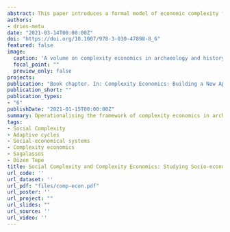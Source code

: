 ```yaml
---
abstract: This paper introduces a formal model of economic complexity formation based on causal factors and mechanisms of system development. I use the framework of complex adaptive systems to explore the development of socio-economic complexity in past societies. The model will be applied to a case study of two communities\textemdash Sagalassos and D\"uzen Tepe\textemdash in southwest Turkey during the late Achaemenid and early Hellenistic periods. It is shown how observations of material culture related to resource procurement, production processes, production output, and structures of exchange can be used as proxies to approximate the intensity of causal factors contributing to the development of socio-economic complexity at a local scale.
authors:
- dries-metu
date: "2021-03-14T00:00:00Z"
doi: "https://doi.org/10.1007/978-3-030-47898-8_6"
featured: false
image:
  caption: 'A volume on complexity economics in archaeology and history'
  focal_point: ""
  preview_only: false
projects:
publication: "Book chapter. In: Complexity Economics: Building a New Approach to Ancient Economic History"
publication_short: ""
publication_types:
- "6"
publishDate: "2021-01-15T00:00:00Z"
summary: Operationalising the framework of complexity economics in archaeology through proxies of material culture production.
tags:
- Social Complexity
- Adaptive cycles
- Social-economical systems
- Complexity economics
- Sagalassos
- Düzen Tepe
title: Social Complexity and Complexity Economics: Studying Socio-economic Systems at Düzen Tepe and Sagalassos (SW Turkey).
url_code: ''
url_dataset: ''
url_pdf: "files/comp-econ.pdf"
url_poster: ''
url_project: ""
url_slides: ""
url_source: ''
url_video: ''
---
```

